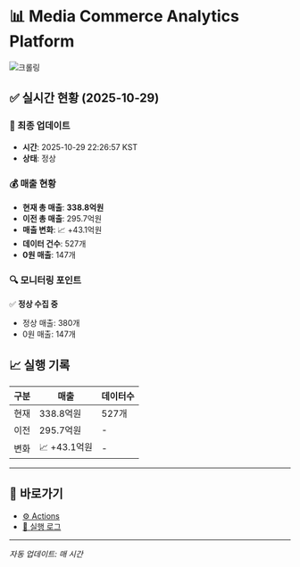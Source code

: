 # 📊 Media Commerce Analytics Platform

![크롤링](https://img.shields.io/badge/크롤링-정상-green)

## ✅ 실시간 현황 (2025-10-29)

### 📍 최종 업데이트
- **시간**: 2025-10-29 22:26:57 KST
- **상태**: 정상

### 💰 매출 현황
- **현재 총 매출**: **338.8억원**
- **이전 총 매출**: 295.7억원
- **매출 변화**: 📈 +43.1억원
- **데이터 건수**: 527개
- **0원 매출**: 147개

### 🔍 모니터링 포인트

✅ **정상 수집 중**
- 정상 매출: 380개
- 0원 매출: 147개


## 📈 실행 기록

| 구분 | 매출 | 데이터수 |
|------|------|----------|
| 현재 | 338.8억원 | 527개 |
| 이전 | 295.7억원 | - |
| 변화 | 📈 +43.1억원 | - |

---

## 🔗 바로가기

- [⚙️ Actions](../../actions)
- [📝 실행 로그](../../actions/workflows/daily_scraping.yml)

---

*자동 업데이트: 매 시간*
